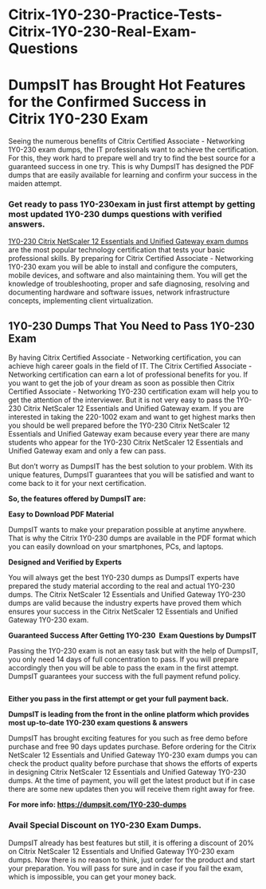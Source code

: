 # Citrix-1Y0-230-Practice-Tests-Citrix-1Y0-230-Real-Exam-Questions
<h1>DumpsIT has Brought Hot Features for the Confirmed Success in Citrix 1Y0-230 Exam</h1>

<p>Seeing the numerous benefits of Citrix Certified Associate - Networking 1Y0-230 exam dumps, the IT professionals want to achieve the certification. For this, they work hard to prepare well and try to find the best source for a guaranteed success in one try. This is why DumpsIT has designed the PDF dumps that are easily available for learning and confirm your success in the maiden attempt.</p>

<h3>Get ready to pass 1Y0-230exam in just first attempt by getting most updated 1Y0-230 dumps questions with verified answers.</h3>

<p><a href="https://dumpsit.com/1Y0-230-dumps"> 1Y0-230 Citrix NetScaler 12 Essentials and Unified Gateway exam dumps</a> are the most popular technology certification that tests your basic professional skills. By preparing for Citrix Certified Associate - Networking 1Y0-230 exam you will be able to install and configure the computers, mobile devices, and software and also maintaining them. You will get the knowledge of troubleshooting, proper and safe diagnosing, resolving and documenting hardware and software issues, network infrastructure concepts, implementing client virtualization.</p>

<h2>1Y0-230 Dumps That You Need to Pass 1Y0-230 Exam</h2>

<p>By having Citrix Certified Associate - Networking certification, you can achieve high career goals in the field of IT. The Citrix Certified Associate - Networking certification can earn a lot of professional benefits for you. If you want to get the job of your dream as soon as possible then  Citrix Certified Associate - Networking 1Y0-230 certification exam will help you to get the attention of the interviewer. But it is not very easy to pass the 1Y0-230 Citrix NetScaler 12 Essentials and Unified Gateway exam. If you are interested in taking the 220-1002 exam and want to get highest marks then you should be well prepared before the 1Y0-230 Citrix NetScaler 12 Essentials and Unified Gateway exam because every year there are many students who appear for the 1Y0-230 Citrix NetScaler 12 Essentials and Unified Gateway exam and only a few can pass.</p>

<p>But don’t worry as DumpsIT has the best solution to your problem. With its unique features, DumpsIT guarantees that you will be satisfied and want to come back to it for your next certification.</p>

<p><strong>So, the features offered by DumpsIT are:</strong></p>

<p><strong>Easy to Download PDF Material</strong></p>

<p>DumpsIT wants to make your preparation possible at anytime anywhere. That is why the Citrix 1Y0-230 dumps are available in the PDF format which you can easily download on your smartphones, PCs, and laptops.</p>

<p><strong>Designed and Verified by Experts</strong></p>

<p>You will always get the best 1Y0-230 dumps as DumpsIT experts have prepared the study material according to the real and actual  1Y0-230 dumps. The Citrix NetScaler 12 Essentials and Unified Gateway 1Y0-230 dumps are valid because the industry experts have proved them which ensures your success in the Citrix NetScaler 12 Essentials and Unified Gateway 1Y0-230 exam.</p>

<p><strong>Guaranteed Success After Getting 1Y0-230  Exam Questions by DumpsIT</strong></p>

<p>Passing the   1Y0-230 exam is not an easy task but with the help of DumpsIT, you only need 14 days of full concentration to pass. If you will prepare accordingly then you will be able to pass the exam in the first attempt. DumpsIT guarantees your success with the full payment refund policy.</p>

<p><a href="https://dumpsit.com/1Y0-230-dumps"><img alt="" src="http://bit.ly/2TT5qBT" /></a></p>

<p><strong>Either you pass in the first attempt or get your full payment back.</strong></p>

<p><strong>DumpsIT is leading from the front in the online platform which provides most up-to-date 1Y0-230 exam questions & answers</strong></p>

<p>DumpsIT has brought exciting features for you such as free demo before purchase and free 90 days updates purchase. Before ordering for the Citrix NetScaler 12 Essentials and Unified Gateway 1Y0-230 exam dumps you can check the product quality before purchase that shows the efforts of experts in designing Citrix NetScaler 12 Essentials and Unified Gateway 1Y0-230 dumps. At the time of payment, you will get the latest product but if in case there are some new updates then you will receive them right away for free.</p>

<p><strong>For more info: <a href="https://dumpsit.com/1Y0-230-dumps">https://dumpsit.com/1Y0-230-dumps</a></strong></p>

<h3>Avail Special Discount on 1Y0-230 Exam Dumps.</h3>

<p>DumpsIT already has best features but still, it is offering a discount of 20% on Citrix NetScaler 12 Essentials and Unified Gateway 1Y0-230 exam dumps. Now there is no reason to think, just order for the product and start your preparation. You will pass for sure and in case if you fail the exam, which is impossible, you can get your money back.</p>
